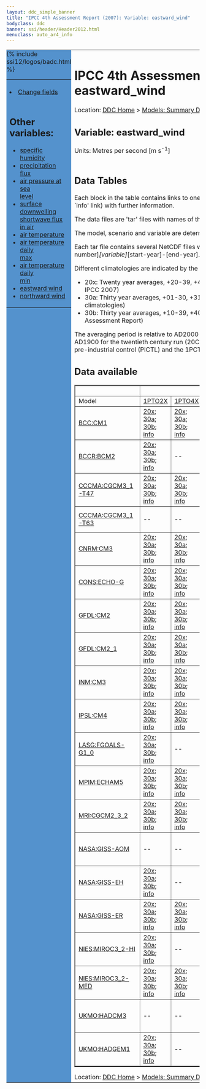 ```yaml
---
layout: ddc_simple_banner
title: "IPCC 4th Assessment Report (2007): Variable: eastward_wind"
bodyclass: ddc
banner: ssi/header/Header2012.html
menuclass: auto_ar4_info
---
```



<table width="100%" border="0" cellspacing="0" cellpadding="0" style="border-collapse: collapse;">
<tr style="margin:0;padding:0;border:0;">
<td style="margin:0;padding:0;border:0;height:1pt;width:150pt;background:#5492CD;" valign="top" >

<div id="lh-col2" class="auto_ar4_info">
<table class="menumain" bgcolor="#5492CD" cellspacing="0" width="100%" border="0">
<tr><td>

<br/>
<li><a href="var-eastward_wind-change.html">Change fields</a></li><br/>

<h2> Other variables:</h2>
<ul>
<li><a href="var-specific_humidity.html">specific humidity</a></li>
<li><a href="var-precipitation_flux.html">precipitation flux</a></li>
<li><a href="var-air_pressure_at_sea_level.html">air pressure at sea<br/> level</a></li>
<li><a href="var-surface_downwelling_shortwave_flux_in_air.html">surface downwelling<br/> shortwave flux in air</a></li>
<li><a href="var-air_temperature.html">air temperature</a></li>
<li><a href="var-air_temperature_daily_max.html">air temperature daily<br/> max</a></li>
<li><a href="var-air_temperature_daily_min.html">air temperature daily<br/> min</a></li>
<li><a href="var-eastward_wind.html">eastward wind</a></li>
<li><a href="var-northward_wind.html">northward wind</a></li>
</ul>

</td></tr> 
{% include ssi12/logos/badc.html %}
</table>
</div>
</td>
<td><h1>IPCC 4th Assessment Report (2007): Variable: eastward_wind</h1>

<!-- Breadcrumb1 -->
<div id="breadcrumb1" align="left">
Location: <a href="/index.html">DDC Home</a> > <a href="/sim/gcm_clim/">Models: Summary Data</a>
> <a href="/sim/gcm_clim/SRES_AR4/index.html">AR4 (2007): SRES scenarios</a>
</div>
<!-- End of Breadcrumb1 --><h2>Variable: eastward_wind</h2>
Units: Metres per second [m s<sup>-1</sup>]<br/>

<br/>
<h2> Data Tables</h2>

Each block in the table contains links to one or more data files and
to one information page (the `info' link) with further information.
<p/>

The data files are 'tar' files with names of the form
[model]_[scenario]_[variable]_[climatology].tar.
<p/>

The model, scenario and variable are determined by the position in
the table.
<p/>

Each tar file contains several NetCDF files with names of the form:
[model]_[scenario]_[ensemble number]_[variable]_[start-year]-[end-year].nc.
<p/>

Different climatologies are indicated by the links within each table entry.
<ul>
<li>20x: Twenty year averages, +20-39, +46-65, +80-99, +180-199 (as used in Chapt. 10 of IPCC 2007)</li>
<li>30a: Thirty year averages, +01-30, +31-60, +61-90 (as used in the observational climatologies)</li>
<li>30b: Thirty year averages, +10-39, +40-69, +70-99 (for compatibility with the 3rd Assessment Report)</li>
</ul>
The averaging period is relative to AD2000 for SRES scenarios A1B, A2 and B1,
relative to AD1900 for the twentieth century run (20C3M) and relative to the
start of the experiment for the pre-industrial control (PICTL) and the
1PCTO2X and 1PCTO4X runs.
<p/>

<h2>Data available</h2>

<table class="data-table"  border="2">
<tr><td></td>
<td colspan="8" align="center">Scenario</td>
</tr>
<tr><td>Model</td>
      <td><a href="scenario-1PTO2X.html">1PTO2X</a></td>
      <td><a href="scenario-1PTO4X.html">1PTO4X</a></td>
      <td><a href="scenario-SRB1.html">SRB1</a></td>
      <td><a href="scenario-20C3M.html">20C3M</a></td>
      <td><a href="scenario-COMMIT.html">COMMIT</a></td>
      <td><a href="scenario-PICTL.html">PICTL</a></td>
      <td><a href="scenario-SRA1B.html">SRA1B</a></td>
      <td><a href="scenario-SRA2.html">SRA2</a></td>
</tr>
<tr><td class="data-table-col1"><a href="model-BCC-CM1.html">BCC:CM1</a></td>
      <td class="data-table-item">
      <a href="/cgi-bin/downl/ar4_nc/uas/BCCM1_1PTO2X_uas_oc20x.tar">20x</a>;
      <a href="/cgi-bin/downl/ar4_nc/uas/BCCM1_1PTO2X_uas_oc30a.tar">30a</a>;
      <a href="/cgi-bin/downl/ar4_nc/uas/BCCM1_1PTO2X_uas_oc30b.tar">30b</a>;
      <a href="/ar4/info/BCC-CM1_1PTO2X_uas.html">info</a></td>
      <td class="data-table-item">
      <a href="/cgi-bin/downl/ar4_nc/uas/BCCM1_1PTO4X_uas_oc20x.tar">20x</a>;
      <a href="/cgi-bin/downl/ar4_nc/uas/BCCM1_1PTO4X_uas_oc30a.tar">30a</a>;
      <a href="/cgi-bin/downl/ar4_nc/uas/BCCM1_1PTO4X_uas_oc30b.tar">30b</a>;
      <a href="/ar4/info/BCC-CM1_1PTO4X_uas.html">info</a></td>
      <td class="data-table-item">
      <a href="/cgi-bin/downl/ar4_nc/uas/BCCM1_SRB1_uas_c20x.tar">20x</a>;
      <a href="/cgi-bin/downl/ar4_nc/uas/BCCM1_SRB1_uas_c30b.tar">30b</a>;
      <a href="/ar4/info/BCC-CM1_SRB1_uas.html">info</a></td>
      <td class="data-table-empty">--</td>
      <td class="data-table-empty">--</td>
      <td class="data-table-empty">--</td>
      <td class="data-table-empty">--</td>
      <td class="data-table-empty">--</td>
</tr>
<tr><td class="data-table-col1"><a href="model-BCCR-BCM2.html">BCCR:BCM2</a></td>
      <td class="data-table-item">
      <a href="/cgi-bin/downl/ar4_nc/uas/BCM2_1PTO2X_uas_oc20x.tar">20x</a>;
      <a href="/cgi-bin/downl/ar4_nc/uas/BCM2_1PTO2X_uas_oc30a.tar">30a</a>;
      <a href="/cgi-bin/downl/ar4_nc/uas/BCM2_1PTO2X_uas_oc30b.tar">30b</a>;
      <a href="/ar4/info/BCCR-BCM2_1PTO2X_uas.html">info</a></td>
      <td class="data-table-empty">--</td>
      <td class="data-table-item">
      <a href="/cgi-bin/downl/ar4_nc/uas/BCM2_SRB1_uas_c20x.tar">20x</a>;
      <a href="/cgi-bin/downl/ar4_nc/uas/BCM2_SRB1_uas_c30b.tar">30b</a>;
      <a href="/ar4/info/BCCR-BCM2_SRB1_uas.html">info</a></td>
      <td class="data-table-item">
      <a href="/cgi-bin/downl/ar4_nc/uas/BCM2_20C3M_uas_c30a.tar">30a</a>;
      <a href="/ar4/info/BCCR-BCM2_20C3M_uas.html">info</a></td>
      <td class="data-table-item">
      <a href="/cgi-bin/downl/ar4_nc/uas/BCM2_COMMIT_uas_c20x.tar">20x</a>;
      <a href="/cgi-bin/downl/ar4_nc/uas/BCM2_COMMIT_uas_c30b.tar">30b</a>;
      <a href="/ar4/info/BCCR-BCM2_COMMIT_uas.html">info</a></td>
      <td class="data-table-item">
      <a href="/cgi-bin/downl/ar4_nc/uas/BCM2_PICTL_uas_oc20x.tar">20x</a>;
      <a href="/cgi-bin/downl/ar4_nc/uas/BCM2_PICTL_uas_oc30a.tar">30a</a>;
      <a href="/cgi-bin/downl/ar4_nc/uas/BCM2_PICTL_uas_oc30b.tar">30b</a>;
      <a href="/ar4/info/BCCR-BCM2_PICTL_uas.html">info</a></td>
      <td class="data-table-item">
      <a href="/cgi-bin/downl/ar4_nc/uas/BCM2_SRA1B_uas_c20x.tar">20x</a>;
      <a href="/cgi-bin/downl/ar4_nc/uas/BCM2_SRA1B_uas_c30b.tar">30b</a>;
      <a href="/ar4/info/BCCR-BCM2_SRA1B_uas.html">info</a></td>
      <td class="data-table-item">
      <a href="/cgi-bin/downl/ar4_nc/uas/BCM2_SRA2_uas_c20x.tar">20x</a>;
      <a href="/cgi-bin/downl/ar4_nc/uas/BCM2_SRA2_uas_c30b.tar">30b</a>;
      <a href="/ar4/info/BCCR-BCM2_SRA2_uas.html">info</a></td>
</tr>
<tr><td class="data-table-col1"><a href="model-CCCMA-CGCM3_1-T47.html">CCCMA:CGCM3_1-T47</a></td>
      <td class="data-table-item">
      <a href="/cgi-bin/downl/ar4_nc/uas/CGMR_1PTO2X_uas_oc20x.tar">20x</a>;
      <a href="/cgi-bin/downl/ar4_nc/uas/CGMR_1PTO2X_uas_oc30a.tar">30a</a>;
      <a href="/cgi-bin/downl/ar4_nc/uas/CGMR_1PTO2X_uas_oc30b.tar">30b</a>;
      <a href="/ar4/info/CCCMA-CGCM3_1-T47_1PTO2X_uas.html">info</a></td>
      <td class="data-table-item">
      <a href="/cgi-bin/downl/ar4_nc/uas/CGMR_1PTO4X_uas_oc20x.tar">20x</a>;
      <a href="/cgi-bin/downl/ar4_nc/uas/CGMR_1PTO4X_uas_oc30a.tar">30a</a>;
      <a href="/cgi-bin/downl/ar4_nc/uas/CGMR_1PTO4X_uas_oc30b.tar">30b</a>;
      <a href="/ar4/info/CCCMA-CGCM3_1-T47_1PTO4X_uas.html">info</a></td>
      <td class="data-table-empty">--</td>
      <td class="data-table-item">
      <a href="/cgi-bin/downl/ar4_nc/uas/CGMR_20C3M_uas_c30a.tar">30a</a>;
      <a href="/ar4/info/CCCMA-CGCM3_1-T47_20C3M_uas.html">info</a></td>
      <td class="data-table-empty">--</td>
      <td class="data-table-item">
      <a href="/cgi-bin/downl/ar4_nc/uas/CGMR_PICTL_uas_oc20x.tar">20x</a>;
      <a href="/cgi-bin/downl/ar4_nc/uas/CGMR_PICTL_uas_oc30a.tar">30a</a>;
      <a href="/cgi-bin/downl/ar4_nc/uas/CGMR_PICTL_uas_oc30b.tar">30b</a>;
      <a href="/ar4/info/CCCMA-CGCM3_1-T47_PICTL_uas.html">info</a></td>
      <td class="data-table-item">
      <a href="/cgi-bin/downl/ar4_nc/uas/CGMR_SRA1B_uas_c20x.tar">20x</a>;
      <a href="/cgi-bin/downl/ar4_nc/uas/CGMR_SRA1B_uas_c30b.tar">30b</a>;
      <a href="/ar4/info/CCCMA-CGCM3_1-T47_SRA1B_uas.html">info</a></td>
      <td class="data-table-empty">--</td>
</tr>
<tr><td class="data-table-col1"><a href="model-CCCMA-CGCM3_1-T63.html">CCCMA:CGCM3_1-T63</a></td>
      <td class="data-table-empty">--</td>
      <td class="data-table-empty">--</td>
      <td class="data-table-item">
      <a href="/cgi-bin/downl/ar4_nc/uas/CGHR_SRB1_uas_c20x.tar">20x</a>;
      <a href="/cgi-bin/downl/ar4_nc/uas/CGHR_SRB1_uas_c30b.tar">30b</a>;
      <a href="/ar4/info/CCCMA-CGCM3_1-T63_SRB1_uas.html">info</a></td>
      <td class="data-table-item">
      <a href="/cgi-bin/downl/ar4_nc/uas/CGHR_20C3M_uas_c30a.tar">30a</a>;
      <a href="/ar4/info/CCCMA-CGCM3_1-T63_20C3M_uas.html">info</a></td>
      <td class="data-table-empty">--</td>
      <td class="data-table-empty">--</td>
      <td class="data-table-item">
      <a href="/cgi-bin/downl/ar4_nc/uas/CGHR_SRA1B_uas_c20x.tar">20x</a>;
      <a href="/cgi-bin/downl/ar4_nc/uas/CGHR_SRA1B_uas_c30b.tar">30b</a>;
      <a href="/ar4/info/CCCMA-CGCM3_1-T63_SRA1B_uas.html">info</a></td>
      <td class="data-table-empty">--</td>
</tr>
<tr><td class="data-table-col1"><a href="model-CNRM-CM3.html">CNRM:CM3</a></td>
      <td class="data-table-item">
      <a href="/cgi-bin/downl/ar4_nc/uas/CNCM3_1PTO2X_uas_oc20x.tar">20x</a>;
      <a href="/cgi-bin/downl/ar4_nc/uas/CNCM3_1PTO2X_uas_oc30a.tar">30a</a>;
      <a href="/cgi-bin/downl/ar4_nc/uas/CNCM3_1PTO2X_uas_oc30b.tar">30b</a>;
      <a href="/ar4/info/CNRM-CM3_1PTO2X_uas.html">info</a></td>
      <td class="data-table-item">
      <a href="/cgi-bin/downl/ar4_nc/uas/CNCM3_1PTO4X_uas_oc20x.tar">20x</a>;
      <a href="/cgi-bin/downl/ar4_nc/uas/CNCM3_1PTO4X_uas_oc30a.tar">30a</a>;
      <a href="/cgi-bin/downl/ar4_nc/uas/CNCM3_1PTO4X_uas_oc30b.tar">30b</a>;
      <a href="/ar4/info/CNRM-CM3_1PTO4X_uas.html">info</a></td>
      <td class="data-table-item">
      <a href="/cgi-bin/downl/ar4_nc/uas/CNCM3_SRB1_uas_c20x.tar">20x</a>;
      <a href="/cgi-bin/downl/ar4_nc/uas/CNCM3_SRB1_uas_c30b.tar">30b</a>;
      <a href="/ar4/info/CNRM-CM3_SRB1_uas.html">info</a></td>
      <td class="data-table-item">
      <a href="/cgi-bin/downl/ar4_nc/uas/CNCM3_20C3M_uas_c30a.tar">30a</a>;
      <a href="/ar4/info/CNRM-CM3_20C3M_uas.html">info</a></td>
      <td class="data-table-item">
      <a href="/cgi-bin/downl/ar4_nc/uas/CNCM3_COMMIT_uas_c20x.tar">20x</a>;
      <a href="/cgi-bin/downl/ar4_nc/uas/CNCM3_COMMIT_uas_c30b.tar">30b</a>;
      <a href="/ar4/info/CNRM-CM3_COMMIT_uas.html">info</a></td>
      <td class="data-table-item">
      <a href="/cgi-bin/downl/ar4_nc/uas/CNCM3_PICTL_uas_oc20x.tar">20x</a>;
      <a href="/cgi-bin/downl/ar4_nc/uas/CNCM3_PICTL_uas_oc30a.tar">30a</a>;
      <a href="/cgi-bin/downl/ar4_nc/uas/CNCM3_PICTL_uas_oc30b.tar">30b</a>;
      <a href="/ar4/info/CNRM-CM3_PICTL_uas.html">info</a></td>
      <td class="data-table-item">
      <a href="/cgi-bin/downl/ar4_nc/uas/CNCM3_SRA1B_uas_c20x.tar">20x</a>;
      <a href="/cgi-bin/downl/ar4_nc/uas/CNCM3_SRA1B_uas_c30b.tar">30b</a>;
      <a href="/ar4/info/CNRM-CM3_SRA1B_uas.html">info</a></td>
      <td class="data-table-item">
      <a href="/cgi-bin/downl/ar4_nc/uas/CNCM3_SRA2_uas_c20x.tar">20x</a>;
      <a href="/cgi-bin/downl/ar4_nc/uas/CNCM3_SRA2_uas_c30b.tar">30b</a>;
      <a href="/ar4/info/CNRM-CM3_SRA2_uas.html">info</a></td>
</tr>
<tr><td class="data-table-col1"><a href="model-CONS-ECHO-G.html">CONS:ECHO-G</a></td>
      <td class="data-table-item">
      <a href="/cgi-bin/downl/ar4_nc/uas/ECHOG_1PTO2X_uas_oc20x.tar">20x</a>;
      <a href="/cgi-bin/downl/ar4_nc/uas/ECHOG_1PTO2X_uas_oc30a.tar">30a</a>;
      <a href="/cgi-bin/downl/ar4_nc/uas/ECHOG_1PTO2X_uas_oc30b.tar">30b</a>;
      <a href="/ar4/info/CONS-ECHO-G_1PTO2X_uas.html">info</a></td>
      <td class="data-table-item">
      <a href="/cgi-bin/downl/ar4_nc/uas/ECHOG_1PTO4X_uas_oc20x.tar">20x</a>;
      <a href="/cgi-bin/downl/ar4_nc/uas/ECHOG_1PTO4X_uas_oc30a.tar">30a</a>;
      <a href="/cgi-bin/downl/ar4_nc/uas/ECHOG_1PTO4X_uas_oc30b.tar">30b</a>;
      <a href="/ar4/info/CONS-ECHO-G_1PTO4X_uas.html">info</a></td>
      <td class="data-table-empty">--</td>
      <td class="data-table-item">
      <a href="/cgi-bin/downl/ar4_nc/uas/ECHOG_20C3M_uas_c30a.tar">30a</a>;
      <a href="/ar4/info/CONS-ECHO-G_20C3M_uas.html">info</a></td>
      <td class="data-table-item">
      <a href="/cgi-bin/downl/ar4_nc/uas/ECHOG_COMMIT_uas_c20x.tar">20x</a>;
      <a href="/cgi-bin/downl/ar4_nc/uas/ECHOG_COMMIT_uas_c30b.tar">30b</a>;
      <a href="/ar4/info/CONS-ECHO-G_COMMIT_uas.html">info</a></td>
      <td class="data-table-item">
      <a href="/cgi-bin/downl/ar4_nc/uas/ECHOG_PICTL_uas_oc20x.tar">20x</a>;
      <a href="/cgi-bin/downl/ar4_nc/uas/ECHOG_PICTL_uas_oc30a.tar">30a</a>;
      <a href="/cgi-bin/downl/ar4_nc/uas/ECHOG_PICTL_uas_oc30b.tar">30b</a>;
      <a href="/ar4/info/CONS-ECHO-G_PICTL_uas.html">info</a></td>
      <td class="data-table-item">
      <a href="/cgi-bin/downl/ar4_nc/uas/ECHOG_SRA1B_uas_c20x.tar">20x</a>;
      <a href="/cgi-bin/downl/ar4_nc/uas/ECHOG_SRA1B_uas_c30b.tar">30b</a>;
      <a href="/ar4/info/CONS-ECHO-G_SRA1B_uas.html">info</a></td>
      <td class="data-table-item">
      <a href="/cgi-bin/downl/ar4_nc/uas/ECHOG_SRA2_uas_c20x.tar">20x</a>;
      <a href="/cgi-bin/downl/ar4_nc/uas/ECHOG_SRA2_uas_c30b.tar">30b</a>;
      <a href="/ar4/info/CONS-ECHO-G_SRA2_uas.html">info</a></td>
</tr>
<tr><td class="data-table-col1"><a href="model-GFDL-CM2.html">GFDL:CM2</a></td>
      <td class="data-table-item">
      <a href="/cgi-bin/downl/ar4_nc/uas/GFCM20_1PTO2X_uas_oc20x.tar">20x</a>;
      <a href="/cgi-bin/downl/ar4_nc/uas/GFCM20_1PTO2X_uas_oc30a.tar">30a</a>;
      <a href="/cgi-bin/downl/ar4_nc/uas/GFCM20_1PTO2X_uas_oc30b.tar">30b</a>;
      <a href="/ar4/info/GFDL-CM2_1PTO2X_uas.html">info</a></td>
      <td class="data-table-item">
      <a href="/cgi-bin/downl/ar4_nc/uas/GFCM20_1PTO4X_uas_oc20x.tar">20x</a>;
      <a href="/cgi-bin/downl/ar4_nc/uas/GFCM20_1PTO4X_uas_oc30a.tar">30a</a>;
      <a href="/cgi-bin/downl/ar4_nc/uas/GFCM20_1PTO4X_uas_oc30b.tar">30b</a>;
      <a href="/ar4/info/GFDL-CM2_1PTO4X_uas.html">info</a></td>
      <td class="data-table-item">
      <a href="/cgi-bin/downl/ar4_nc/uas/GFCM20_SRB1_uas_c20x.tar">20x</a>;
      <a href="/cgi-bin/downl/ar4_nc/uas/GFCM20_SRB1_uas_c30b.tar">30b</a>;
      <a href="/ar4/info/GFDL-CM2_SRB1_uas.html">info</a></td>
      <td class="data-table-item">
      <a href="/cgi-bin/downl/ar4_nc/uas/GFCM20_20C3M_uas_c30a.tar">30a</a>;
      <a href="/ar4/info/GFDL-CM2_20C3M_uas.html">info</a></td>
      <td class="data-table-item">
      <a href="/cgi-bin/downl/ar4_nc/uas/GFCM20_COMMIT_uas_c20x.tar">20x</a>;
      <a href="/cgi-bin/downl/ar4_nc/uas/GFCM20_COMMIT_uas_c30b.tar">30b</a>;
      <a href="/ar4/info/GFDL-CM2_COMMIT_uas.html">info</a></td>
      <td class="data-table-item">
      <a href="/cgi-bin/downl/ar4_nc/uas/GFCM20_PICTL_uas_oc20x.tar">20x</a>;
      <a href="/cgi-bin/downl/ar4_nc/uas/GFCM20_PICTL_uas_oc30a.tar">30a</a>;
      <a href="/cgi-bin/downl/ar4_nc/uas/GFCM20_PICTL_uas_oc30b.tar">30b</a>;
      <a href="/ar4/info/GFDL-CM2_PICTL_uas.html">info</a></td>
      <td class="data-table-item">
      <a href="/cgi-bin/downl/ar4_nc/uas/GFCM20_SRA1B_uas_c20x.tar">20x</a>;
      <a href="/cgi-bin/downl/ar4_nc/uas/GFCM20_SRA1B_uas_c30b.tar">30b</a>;
      <a href="/ar4/info/GFDL-CM2_SRA1B_uas.html">info</a></td>
      <td class="data-table-item">
      <a href="/cgi-bin/downl/ar4_nc/uas/GFCM20_SRA2_uas_c20x.tar">20x</a>;
      <a href="/cgi-bin/downl/ar4_nc/uas/GFCM20_SRA2_uas_c30b.tar">30b</a>;
      <a href="/ar4/info/GFDL-CM2_SRA2_uas.html">info</a></td>
</tr>
<tr><td class="data-table-col1"><a href="model-GFDL-CM2_1.html">GFDL:CM2_1</a></td>
      <td class="data-table-item">
      <a href="/cgi-bin/downl/ar4_nc/uas/GFCM21_1PTO2X_uas_oc20x.tar">20x</a>;
      <a href="/cgi-bin/downl/ar4_nc/uas/GFCM21_1PTO2X_uas_oc30a.tar">30a</a>;
      <a href="/cgi-bin/downl/ar4_nc/uas/GFCM21_1PTO2X_uas_oc30b.tar">30b</a>;
      <a href="/ar4/info/GFDL-CM2_1_1PTO2X_uas.html">info</a></td>
      <td class="data-table-item">
      <a href="/cgi-bin/downl/ar4_nc/uas/GFCM21_1PTO4X_uas_oc20x.tar">20x</a>;
      <a href="/cgi-bin/downl/ar4_nc/uas/GFCM21_1PTO4X_uas_oc30a.tar">30a</a>;
      <a href="/cgi-bin/downl/ar4_nc/uas/GFCM21_1PTO4X_uas_oc30b.tar">30b</a>;
      <a href="/ar4/info/GFDL-CM2_1_1PTO4X_uas.html">info</a></td>
      <td class="data-table-item">
      <a href="/cgi-bin/downl/ar4_nc/uas/GFCM21_SRB1_uas_c20x.tar">20x</a>;
      <a href="/cgi-bin/downl/ar4_nc/uas/GFCM21_SRB1_uas_c30b.tar">30b</a>;
      <a href="/ar4/info/GFDL-CM2_1_SRB1_uas.html">info</a></td>
      <td class="data-table-item">
      <a href="/cgi-bin/downl/ar4_nc/uas/GFCM21_20C3M_uas_c30a.tar">30a</a>;
      <a href="/ar4/info/GFDL-CM2_1_20C3M_uas.html">info</a></td>
      <td class="data-table-item">
      <a href="/cgi-bin/downl/ar4_nc/uas/GFCM21_COMMIT_uas_c20x.tar">20x</a>;
      <a href="/cgi-bin/downl/ar4_nc/uas/GFCM21_COMMIT_uas_c30b.tar">30b</a>;
      <a href="/ar4/info/GFDL-CM2_1_COMMIT_uas.html">info</a></td>
      <td class="data-table-item">
      <a href="/cgi-bin/downl/ar4_nc/uas/GFCM21_PICTL_uas_oc20x.tar">20x</a>;
      <a href="/cgi-bin/downl/ar4_nc/uas/GFCM21_PICTL_uas_oc30a.tar">30a</a>;
      <a href="/cgi-bin/downl/ar4_nc/uas/GFCM21_PICTL_uas_oc30b.tar">30b</a>;
      <a href="/ar4/info/GFDL-CM2_1_PICTL_uas.html">info</a></td>
      <td class="data-table-item">
      <a href="/cgi-bin/downl/ar4_nc/uas/GFCM21_SRA1B_uas_c20x.tar">20x</a>;
      <a href="/cgi-bin/downl/ar4_nc/uas/GFCM21_SRA1B_uas_c30b.tar">30b</a>;
      <a href="/ar4/info/GFDL-CM2_1_SRA1B_uas.html">info</a></td>
      <td class="data-table-item">
      <a href="/cgi-bin/downl/ar4_nc/uas/GFCM21_SRA2_uas_c20x.tar">20x</a>;
      <a href="/cgi-bin/downl/ar4_nc/uas/GFCM21_SRA2_uas_c30b.tar">30b</a>;
      <a href="/ar4/info/GFDL-CM2_1_SRA2_uas.html">info</a></td>
</tr>
<tr><td class="data-table-col1"><a href="model-INM-CM3.html">INM:CM3</a></td>
      <td class="data-table-item">
      <a href="/cgi-bin/downl/ar4_nc/uas/INCM3_1PTO2X_uas_oc20x.tar">20x</a>;
      <a href="/cgi-bin/downl/ar4_nc/uas/INCM3_1PTO2X_uas_oc30a.tar">30a</a>;
      <a href="/cgi-bin/downl/ar4_nc/uas/INCM3_1PTO2X_uas_oc30b.tar">30b</a>;
      <a href="/ar4/info/INM-CM3_1PTO2X_uas.html">info</a></td>
      <td class="data-table-item">
      <a href="/cgi-bin/downl/ar4_nc/uas/INCM3_1PTO4X_uas_oc20x.tar">20x</a>;
      <a href="/cgi-bin/downl/ar4_nc/uas/INCM3_1PTO4X_uas_oc30a.tar">30a</a>;
      <a href="/cgi-bin/downl/ar4_nc/uas/INCM3_1PTO4X_uas_oc30b.tar">30b</a>;
      <a href="/ar4/info/INM-CM3_1PTO4X_uas.html">info</a></td>
      <td class="data-table-item">
      <a href="/cgi-bin/downl/ar4_nc/uas/INCM3_SRB1_uas_c20x.tar">20x</a>;
      <a href="/cgi-bin/downl/ar4_nc/uas/INCM3_SRB1_uas_c30b.tar">30b</a>;
      <a href="/ar4/info/INM-CM3_SRB1_uas.html">info</a></td>
      <td class="data-table-item">
      <a href="/cgi-bin/downl/ar4_nc/uas/INCM3_20C3M_uas_c30a.tar">30a</a>;
      <a href="/ar4/info/INM-CM3_20C3M_uas.html">info</a></td>
      <td class="data-table-item">
      <a href="/cgi-bin/downl/ar4_nc/uas/INCM3_COMMIT_uas_c20x.tar">20x</a>;
      <a href="/cgi-bin/downl/ar4_nc/uas/INCM3_COMMIT_uas_c30b.tar">30b</a>;
      <a href="/ar4/info/INM-CM3_COMMIT_uas.html">info</a></td>
      <td class="data-table-item">
      <a href="/cgi-bin/downl/ar4_nc/uas/INCM3_PICTL_uas_oc20x.tar">20x</a>;
      <a href="/cgi-bin/downl/ar4_nc/uas/INCM3_PICTL_uas_oc30a.tar">30a</a>;
      <a href="/cgi-bin/downl/ar4_nc/uas/INCM3_PICTL_uas_oc30b.tar">30b</a>;
      <a href="/ar4/info/INM-CM3_PICTL_uas.html">info</a></td>
      <td class="data-table-item">
      <a href="/cgi-bin/downl/ar4_nc/uas/INCM3_SRA1B_uas_c20x.tar">20x</a>;
      <a href="/cgi-bin/downl/ar4_nc/uas/INCM3_SRA1B_uas_c30b.tar">30b</a>;
      <a href="/ar4/info/INM-CM3_SRA1B_uas.html">info</a></td>
      <td class="data-table-item">
      <a href="/cgi-bin/downl/ar4_nc/uas/INCM3_SRA2_uas_c20x.tar">20x</a>;
      <a href="/cgi-bin/downl/ar4_nc/uas/INCM3_SRA2_uas_c30b.tar">30b</a>;
      <a href="/ar4/info/INM-CM3_SRA2_uas.html">info</a></td>
</tr>
<tr><td class="data-table-col1"><a href="model-IPSL-CM4.html">IPSL:CM4</a></td>
      <td class="data-table-item">
      <a href="/cgi-bin/downl/ar4_nc/uas/IPCM4_1PTO2X_uas_oc20x.tar">20x</a>;
      <a href="/cgi-bin/downl/ar4_nc/uas/IPCM4_1PTO2X_uas_oc30a.tar">30a</a>;
      <a href="/cgi-bin/downl/ar4_nc/uas/IPCM4_1PTO2X_uas_oc30b.tar">30b</a>;
      <a href="/ar4/info/IPSL-CM4_1PTO2X_uas.html">info</a></td>
      <td class="data-table-item">
      <a href="/cgi-bin/downl/ar4_nc/uas/IPCM4_1PTO4X_uas_oc20x.tar">20x</a>;
      <a href="/cgi-bin/downl/ar4_nc/uas/IPCM4_1PTO4X_uas_oc30a.tar">30a</a>;
      <a href="/cgi-bin/downl/ar4_nc/uas/IPCM4_1PTO4X_uas_oc30b.tar">30b</a>;
      <a href="/ar4/info/IPSL-CM4_1PTO4X_uas.html">info</a></td>
      <td class="data-table-item">
      <a href="/cgi-bin/downl/ar4_nc/uas/IPCM4_SRB1_uas_c20x.tar">20x</a>;
      <a href="/cgi-bin/downl/ar4_nc/uas/IPCM4_SRB1_uas_c30b.tar">30b</a>;
      <a href="/ar4/info/IPSL-CM4_SRB1_uas.html">info</a></td>
      <td class="data-table-item">
      <a href="/cgi-bin/downl/ar4_nc/uas/IPCM4_20C3M_uas_c30a.tar">30a</a>;
      <a href="/ar4/info/IPSL-CM4_20C3M_uas.html">info</a></td>
      <td class="data-table-item">
      <a href="/cgi-bin/downl/ar4_nc/uas/IPCM4_COMMIT_uas_c20x.tar">20x</a>;
      <a href="/cgi-bin/downl/ar4_nc/uas/IPCM4_COMMIT_uas_c30b.tar">30b</a>;
      <a href="/ar4/info/IPSL-CM4_COMMIT_uas.html">info</a></td>
      <td class="data-table-item">
      <a href="/cgi-bin/downl/ar4_nc/uas/IPCM4_PICTL_uas_oc20x.tar">20x</a>;
      <a href="/cgi-bin/downl/ar4_nc/uas/IPCM4_PICTL_uas_oc30a.tar">30a</a>;
      <a href="/cgi-bin/downl/ar4_nc/uas/IPCM4_PICTL_uas_oc30b.tar">30b</a>;
      <a href="/ar4/info/IPSL-CM4_PICTL_uas.html">info</a></td>
      <td class="data-table-item">
      <a href="/cgi-bin/downl/ar4_nc/uas/IPCM4_SRA1B_uas_c20x.tar">20x</a>;
      <a href="/cgi-bin/downl/ar4_nc/uas/IPCM4_SRA1B_uas_c30b.tar">30b</a>;
      <a href="/ar4/info/IPSL-CM4_SRA1B_uas.html">info</a></td>
      <td class="data-table-item">
      <a href="/cgi-bin/downl/ar4_nc/uas/IPCM4_SRA2_uas_c20x.tar">20x</a>;
      <a href="/cgi-bin/downl/ar4_nc/uas/IPCM4_SRA2_uas_c30b.tar">30b</a>;
      <a href="/ar4/info/IPSL-CM4_SRA2_uas.html">info</a></td>
</tr>
<tr><td class="data-table-col1"><a href="model-LASG-FGOALS-G1_0.html">LASG:FGOALS-G1_0</a></td>
      <td class="data-table-item">
      <a href="/cgi-bin/downl/ar4_nc/uas/FGOALS_1PTO2X_uas_oc20x.tar">20x</a>;
      <a href="/cgi-bin/downl/ar4_nc/uas/FGOALS_1PTO2X_uas_oc30a.tar">30a</a>;
      <a href="/cgi-bin/downl/ar4_nc/uas/FGOALS_1PTO2X_uas_oc30b.tar">30b</a>;
      <a href="/ar4/info/LASG-FGOALS-G1_0_1PTO2X_uas.html">info</a></td>
      <td class="data-table-empty">--</td>
      <td class="data-table-item">
      <a href="/cgi-bin/downl/ar4_nc/uas/FGOALS_SRB1_uas_c20x.tar">20x</a>;
      <a href="/cgi-bin/downl/ar4_nc/uas/FGOALS_SRB1_uas_c30b.tar">30b</a>;
      <a href="/ar4/info/LASG-FGOALS-G1_0_SRB1_uas.html">info</a></td>
      <td class="data-table-item">
      <a href="/cgi-bin/downl/ar4_nc/uas/FGOALS_20C3M_uas_c30a.tar">30a</a>;
      <a href="/ar4/info/LASG-FGOALS-G1_0_20C3M_uas.html">info</a></td>
      <td class="data-table-item">
      <a href="/cgi-bin/downl/ar4_nc/uas/FGOALS_COMMIT_uas_c20x.tar">20x</a>;
      <a href="/cgi-bin/downl/ar4_nc/uas/FGOALS_COMMIT_uas_c30b.tar">30b</a>;
      <a href="/ar4/info/LASG-FGOALS-G1_0_COMMIT_uas.html">info</a></td>
      <td class="data-table-item">
      <a href="/cgi-bin/downl/ar4_nc/uas/FGOALS_PICTL_uas_oc20x.tar">20x</a>;
      <a href="/cgi-bin/downl/ar4_nc/uas/FGOALS_PICTL_uas_oc30a.tar">30a</a>;
      <a href="/cgi-bin/downl/ar4_nc/uas/FGOALS_PICTL_uas_oc30b.tar">30b</a>;
      <a href="/ar4/info/LASG-FGOALS-G1_0_PICTL_uas.html">info</a></td>
      <td class="data-table-item">
      <a href="/cgi-bin/downl/ar4_nc/uas/FGOALS_SRA1B_uas_c20x.tar">20x</a>;
      <a href="/cgi-bin/downl/ar4_nc/uas/FGOALS_SRA1B_uas_c30b.tar">30b</a>;
      <a href="/ar4/info/LASG-FGOALS-G1_0_SRA1B_uas.html">info</a></td>
      <td class="data-table-empty">--</td>
</tr>
<tr><td class="data-table-col1"><a href="model-MPIM-ECHAM5.html">MPIM:ECHAM5</a></td>
      <td class="data-table-item">
      <a href="/cgi-bin/downl/ar4_nc/uas/MPEH5_1PTO2X_uas_oc20x.tar">20x</a>;
      <a href="/cgi-bin/downl/ar4_nc/uas/MPEH5_1PTO2X_uas_oc30a.tar">30a</a>;
      <a href="/cgi-bin/downl/ar4_nc/uas/MPEH5_1PTO2X_uas_oc30b.tar">30b</a>;
      <a href="/ar4/info/MPIM-ECHAM5_1PTO2X_uas.html">info</a></td>
      <td class="data-table-item">
      <a href="/cgi-bin/downl/ar4_nc/uas/MPEH5_1PTO4X_uas_oc20x.tar">20x</a>;
      <a href="/cgi-bin/downl/ar4_nc/uas/MPEH5_1PTO4X_uas_oc30a.tar">30a</a>;
      <a href="/cgi-bin/downl/ar4_nc/uas/MPEH5_1PTO4X_uas_oc30b.tar">30b</a>;
      <a href="/ar4/info/MPIM-ECHAM5_1PTO4X_uas.html">info</a></td>
      <td class="data-table-item">
      <a href="/cgi-bin/downl/ar4_nc/uas/MPEH5_SRB1_uas_c20x.tar">20x</a>;
      <a href="/cgi-bin/downl/ar4_nc/uas/MPEH5_SRB1_uas_c30b.tar">30b</a>;
      <a href="/ar4/info/MPIM-ECHAM5_SRB1_uas.html">info</a></td>
      <td class="data-table-item">
      <a href="/cgi-bin/downl/ar4_nc/uas/MPEH5_20C3M_uas_c30a.tar">30a</a>;
      <a href="/ar4/info/MPIM-ECHAM5_20C3M_uas.html">info</a></td>
      <td class="data-table-item">
      <a href="/cgi-bin/downl/ar4_nc/uas/MPEH5_COMMIT_uas_c20x.tar">20x</a>;
      <a href="/cgi-bin/downl/ar4_nc/uas/MPEH5_COMMIT_uas_c30b.tar">30b</a>;
      <a href="/ar4/info/MPIM-ECHAM5_COMMIT_uas.html">info</a></td>
      <td class="data-table-empty">--</td>
      <td class="data-table-item">
      <a href="/cgi-bin/downl/ar4_nc/uas/MPEH5_SRA1B_uas_c20x.tar">20x</a>;
      <a href="/cgi-bin/downl/ar4_nc/uas/MPEH5_SRA1B_uas_c30b.tar">30b</a>;
      <a href="/ar4/info/MPIM-ECHAM5_SRA1B_uas.html">info</a></td>
      <td class="data-table-item">
      <a href="/cgi-bin/downl/ar4_nc/uas/MPEH5_SRA2_uas_c20x.tar">20x</a>;
      <a href="/cgi-bin/downl/ar4_nc/uas/MPEH5_SRA2_uas_c30b.tar">30b</a>;
      <a href="/ar4/info/MPIM-ECHAM5_SRA2_uas.html">info</a></td>
</tr>
<tr><td class="data-table-col1"><a href="model-MRI-CGCM2_3_2.html">MRI:CGCM2_3_2</a></td>
      <td class="data-table-item">
      <a href="/cgi-bin/downl/ar4_nc/uas/MRCGCM_1PTO2X_uas_oc20x.tar">20x</a>;
      <a href="/cgi-bin/downl/ar4_nc/uas/MRCGCM_1PTO2X_uas_oc30a.tar">30a</a>;
      <a href="/cgi-bin/downl/ar4_nc/uas/MRCGCM_1PTO2X_uas_oc30b.tar">30b</a>;
      <a href="/ar4/info/MRI-CGCM2_3_2_1PTO2X_uas.html">info</a></td>
      <td class="data-table-item">
      <a href="/cgi-bin/downl/ar4_nc/uas/MRCGCM_1PTO4X_uas_oc20x.tar">20x</a>;
      <a href="/cgi-bin/downl/ar4_nc/uas/MRCGCM_1PTO4X_uas_oc30a.tar">30a</a>;
      <a href="/cgi-bin/downl/ar4_nc/uas/MRCGCM_1PTO4X_uas_oc30b.tar">30b</a>;
      <a href="/ar4/info/MRI-CGCM2_3_2_1PTO4X_uas.html">info</a></td>
      <td class="data-table-item">
      <a href="/cgi-bin/downl/ar4_nc/uas/MRCGCM_SRB1_uas_c20x.tar">20x</a>;
      <a href="/cgi-bin/downl/ar4_nc/uas/MRCGCM_SRB1_uas_c30b.tar">30b</a>;
      <a href="/ar4/info/MRI-CGCM2_3_2_SRB1_uas.html">info</a></td>
      <td class="data-table-item">
      <a href="/cgi-bin/downl/ar4_nc/uas/MRCGCM_20C3M_uas_c30a.tar">30a</a>;
      <a href="/ar4/info/MRI-CGCM2_3_2_20C3M_uas.html">info</a></td>
      <td class="data-table-item">
      <a href="/cgi-bin/downl/ar4_nc/uas/MRCGCM_COMMIT_uas_c20x.tar">20x</a>;
      <a href="/cgi-bin/downl/ar4_nc/uas/MRCGCM_COMMIT_uas_c30b.tar">30b</a>;
      <a href="/ar4/info/MRI-CGCM2_3_2_COMMIT_uas.html">info</a></td>
      <td class="data-table-item">
      <a href="/cgi-bin/downl/ar4_nc/uas/MRCGCM_PICTL_uas_oc20x.tar">20x</a>;
      <a href="/cgi-bin/downl/ar4_nc/uas/MRCGCM_PICTL_uas_oc30a.tar">30a</a>;
      <a href="/cgi-bin/downl/ar4_nc/uas/MRCGCM_PICTL_uas_oc30b.tar">30b</a>;
      <a href="/ar4/info/MRI-CGCM2_3_2_PICTL_uas.html">info</a></td>
      <td class="data-table-item">
      <a href="/cgi-bin/downl/ar4_nc/uas/MRCGCM_SRA1B_uas_c20x.tar">20x</a>;
      <a href="/cgi-bin/downl/ar4_nc/uas/MRCGCM_SRA1B_uas_c30b.tar">30b</a>;
      <a href="/ar4/info/MRI-CGCM2_3_2_SRA1B_uas.html">info</a></td>
      <td class="data-table-item">
      <a href="/cgi-bin/downl/ar4_nc/uas/MRCGCM_SRA2_uas_c20x.tar">20x</a>;
      <a href="/cgi-bin/downl/ar4_nc/uas/MRCGCM_SRA2_uas_c30b.tar">30b</a>;
      <a href="/ar4/info/MRI-CGCM2_3_2_SRA2_uas.html">info</a></td>
</tr>
<tr><td class="data-table-col1"><a href="model-NASA-GISS-AOM.html">NASA:GISS-AOM</a></td>
      <td class="data-table-empty">--</td>
      <td class="data-table-empty">--</td>
      <td class="data-table-item">
      <a href="/cgi-bin/downl/ar4_nc/uas/GIAOM_SRB1_uas_c20x.tar">20x</a>;
      <a href="/cgi-bin/downl/ar4_nc/uas/GIAOM_SRB1_uas_c30b.tar">30b</a>;
      <a href="/ar4/info/NASA-GISS-AOM_SRB1_uas.html">info</a></td>
      <td class="data-table-item">
      <a href="/cgi-bin/downl/ar4_nc/uas/GIAOM_20C3M_uas_c30a.tar">30a</a>;
      <a href="/ar4/info/NASA-GISS-AOM_20C3M_uas.html">info</a></td>
      <td class="data-table-empty">--</td>
      <td class="data-table-item">
      <a href="/cgi-bin/downl/ar4_nc/uas/GIAOM_PICTL_uas_oc20x.tar">20x</a>;
      <a href="/cgi-bin/downl/ar4_nc/uas/GIAOM_PICTL_uas_oc30a.tar">30a</a>;
      <a href="/cgi-bin/downl/ar4_nc/uas/GIAOM_PICTL_uas_oc30b.tar">30b</a>;
      <a href="/ar4/info/NASA-GISS-AOM_PICTL_uas.html">info</a></td>
      <td class="data-table-item">
      <a href="/cgi-bin/downl/ar4_nc/uas/GIAOM_SRA1B_uas_c20x.tar">20x</a>;
      <a href="/cgi-bin/downl/ar4_nc/uas/GIAOM_SRA1B_uas_c30b.tar">30b</a>;
      <a href="/ar4/info/NASA-GISS-AOM_SRA1B_uas.html">info</a></td>
      <td class="data-table-empty">--</td>
</tr>
<tr><td class="data-table-col1"><a href="model-NASA-GISS-EH.html">NASA:GISS-EH</a></td>
      <td class="data-table-item">
      <a href="/cgi-bin/downl/ar4_nc/uas/GIEH_1PTO2X_uas_oc20x.tar">20x</a>;
      <a href="/cgi-bin/downl/ar4_nc/uas/GIEH_1PTO2X_uas_oc30a.tar">30a</a>;
      <a href="/cgi-bin/downl/ar4_nc/uas/GIEH_1PTO2X_uas_oc30b.tar">30b</a>;
      <a href="/ar4/info/NASA-GISS-EH_1PTO2X_uas.html">info</a></td>
      <td class="data-table-empty">--</td>
      <td class="data-table-empty">--</td>
      <td class="data-table-item">
      <a href="/cgi-bin/downl/ar4_nc/uas/GIEH_20C3M_uas_c30a.tar">30a</a>;
      <a href="/ar4/info/NASA-GISS-EH_20C3M_uas.html">info</a></td>
      <td class="data-table-empty">--</td>
      <td class="data-table-item">
      <a href="/cgi-bin/downl/ar4_nc/uas/GIEH_PICTL_uas_oc20x.tar">20x</a>;
      <a href="/cgi-bin/downl/ar4_nc/uas/GIEH_PICTL_uas_oc30a.tar">30a</a>;
      <a href="/cgi-bin/downl/ar4_nc/uas/GIEH_PICTL_uas_oc30b.tar">30b</a>;
      <a href="/ar4/info/NASA-GISS-EH_PICTL_uas.html">info</a></td>
      <td class="data-table-item">
      <a href="/cgi-bin/downl/ar4_nc/uas/GIEH_SRA1B_uas_c20x.tar">20x</a>;
      <a href="/cgi-bin/downl/ar4_nc/uas/GIEH_SRA1B_uas_c30b.tar">30b</a>;
      <a href="/ar4/info/NASA-GISS-EH_SRA1B_uas.html">info</a></td>
      <td class="data-table-empty">--</td>
</tr>
<tr><td class="data-table-col1"><a href="model-NASA-GISS-ER.html">NASA:GISS-ER</a></td>
      <td class="data-table-item">
      <a href="/cgi-bin/downl/ar4_nc/uas/GIER_1PTO2X_uas_oc20x.tar">20x</a>;
      <a href="/cgi-bin/downl/ar4_nc/uas/GIER_1PTO2X_uas_oc30a.tar">30a</a>;
      <a href="/cgi-bin/downl/ar4_nc/uas/GIER_1PTO2X_uas_oc30b.tar">30b</a>;
      <a href="/ar4/info/NASA-GISS-ER_1PTO2X_uas.html">info</a></td>
      <td class="data-table-item">
      <a href="/cgi-bin/downl/ar4_nc/uas/GIER_1PTO4X_uas_oc20x.tar">20x</a>;
      <a href="/cgi-bin/downl/ar4_nc/uas/GIER_1PTO4X_uas_oc30a.tar">30a</a>;
      <a href="/cgi-bin/downl/ar4_nc/uas/GIER_1PTO4X_uas_oc30b.tar">30b</a>;
      <a href="/ar4/info/NASA-GISS-ER_1PTO4X_uas.html">info</a></td>
      <td class="data-table-item">
      <a href="/cgi-bin/downl/ar4_nc/uas/GIER_SRB1_uas_c20x.tar">20x</a>;
      <a href="/cgi-bin/downl/ar4_nc/uas/GIER_SRB1_uas_c30b.tar">30b</a>;
      <a href="/ar4/info/NASA-GISS-ER_SRB1_uas.html">info</a></td>
      <td class="data-table-item">
      <a href="/cgi-bin/downl/ar4_nc/uas/GIER_20C3M_uas_c30a.tar">30a</a>;
      <a href="/ar4/info/NASA-GISS-ER_20C3M_uas.html">info</a></td>
      <td class="data-table-item">
      <a href="/cgi-bin/downl/ar4_nc/uas/GIER_COMMIT_uas_c20x.tar">20x</a>;
      <a href="/cgi-bin/downl/ar4_nc/uas/GIER_COMMIT_uas_c30a.tar">30a</a>;
      <a href="/cgi-bin/downl/ar4_nc/uas/GIER_COMMIT_uas_c30b.tar">30b</a>;
      <a href="/ar4/info/NASA-GISS-ER_COMMIT_uas.html">info</a></td>
      <td class="data-table-item">
      <a href="/cgi-bin/downl/ar4_nc/uas/GIER_PICTL_uas_oc20x.tar">20x</a>;
      <a href="/cgi-bin/downl/ar4_nc/uas/GIER_PICTL_uas_oc30a.tar">30a</a>;
      <a href="/cgi-bin/downl/ar4_nc/uas/GIER_PICTL_uas_oc30b.tar">30b</a>;
      <a href="/ar4/info/NASA-GISS-ER_PICTL_uas.html">info</a></td>
      <td class="data-table-item">
      <a href="/cgi-bin/downl/ar4_nc/uas/GIER_SRA1B_uas_c20x.tar">20x</a>;
      <a href="/cgi-bin/downl/ar4_nc/uas/GIER_SRA1B_uas_c30b.tar">30b</a>;
      <a href="/ar4/info/NASA-GISS-ER_SRA1B_uas.html">info</a></td>
      <td class="data-table-item">
      <a href="/cgi-bin/downl/ar4_nc/uas/GIER_SRA2_uas_c20x.tar">20x</a>;
      <a href="/cgi-bin/downl/ar4_nc/uas/GIER_SRA2_uas_c30b.tar">30b</a>;
      <a href="/ar4/info/NASA-GISS-ER_SRA2_uas.html">info</a></td>
</tr>
<tr><td class="data-table-col1"><a href="model-NIES-MIROC3_2-HI.html">NIES:MIROC3_2-HI</a></td>
      <td class="data-table-item">
      <a href="/cgi-bin/downl/ar4_nc/uas/MIHR_1PTO2X_uas_oc20x.tar">20x</a>;
      <a href="/cgi-bin/downl/ar4_nc/uas/MIHR_1PTO2X_uas_oc30a.tar">30a</a>;
      <a href="/cgi-bin/downl/ar4_nc/uas/MIHR_1PTO2X_uas_oc30b.tar">30b</a>;
      <a href="/ar4/info/NIES-MIROC3_2-HI_1PTO2X_uas.html">info</a></td>
      <td class="data-table-empty">--</td>
      <td class="data-table-item">
      <a href="/cgi-bin/downl/ar4_nc/uas/MIHR_SRB1_uas_c20x.tar">20x</a>;
      <a href="/cgi-bin/downl/ar4_nc/uas/MIHR_SRB1_uas_c30b.tar">30b</a>;
      <a href="/ar4/info/NIES-MIROC3_2-HI_SRB1_uas.html">info</a></td>
      <td class="data-table-item">
      <a href="/cgi-bin/downl/ar4_nc/uas/MIHR_20C3M_uas_c30a.tar">30a</a>;
      <a href="/ar4/info/NIES-MIROC3_2-HI_20C3M_uas.html">info</a></td>
      <td class="data-table-empty">--</td>
      <td class="data-table-item">
      <a href="/cgi-bin/downl/ar4_nc/uas/MIHR_PICTL_uas_oc20x.tar">20x</a>;
      <a href="/cgi-bin/downl/ar4_nc/uas/MIHR_PICTL_uas_oc30a.tar">30a</a>;
      <a href="/cgi-bin/downl/ar4_nc/uas/MIHR_PICTL_uas_oc30b.tar">30b</a>;
      <a href="/ar4/info/NIES-MIROC3_2-HI_PICTL_uas.html">info</a></td>
      <td class="data-table-item">
      <a href="/cgi-bin/downl/ar4_nc/uas/MIHR_SRA1B_uas_c20x.tar">20x</a>;
      <a href="/cgi-bin/downl/ar4_nc/uas/MIHR_SRA1B_uas_c30b.tar">30b</a>;
      <a href="/ar4/info/NIES-MIROC3_2-HI_SRA1B_uas.html">info</a></td>
      <td class="data-table-empty">--</td>
</tr>
<tr><td class="data-table-col1"><a href="model-NIES-MIROC3_2-MED.html">NIES:MIROC3_2-MED</a></td>
      <td class="data-table-item">
      <a href="/cgi-bin/downl/ar4_nc/uas/MIMR_1PTO2X_uas_oc20x.tar">20x</a>;
      <a href="/cgi-bin/downl/ar4_nc/uas/MIMR_1PTO2X_uas_oc30a.tar">30a</a>;
      <a href="/cgi-bin/downl/ar4_nc/uas/MIMR_1PTO2X_uas_oc30b.tar">30b</a>;
      <a href="/ar4/info/NIES-MIROC3_2-MED_1PTO2X_uas.html">info</a></td>
      <td class="data-table-item">
      <a href="/cgi-bin/downl/ar4_nc/uas/MIMR_1PTO4X_uas_oc20x.tar">20x</a>;
      <a href="/cgi-bin/downl/ar4_nc/uas/MIMR_1PTO4X_uas_oc30a.tar">30a</a>;
      <a href="/cgi-bin/downl/ar4_nc/uas/MIMR_1PTO4X_uas_oc30b.tar">30b</a>;
      <a href="/ar4/info/NIES-MIROC3_2-MED_1PTO4X_uas.html">info</a></td>
      <td class="data-table-item">
      <a href="/cgi-bin/downl/ar4_nc/uas/MIMR_SRB1_uas_c20x.tar">20x</a>;
      <a href="/cgi-bin/downl/ar4_nc/uas/MIMR_SRB1_uas_c30b.tar">30b</a>;
      <a href="/ar4/info/NIES-MIROC3_2-MED_SRB1_uas.html">info</a></td>
      <td class="data-table-item">
      <a href="/cgi-bin/downl/ar4_nc/uas/MIMR_20C3M_uas_c30a.tar">30a</a>;
      <a href="/ar4/info/NIES-MIROC3_2-MED_20C3M_uas.html">info</a></td>
      <td class="data-table-item">
      <a href="/cgi-bin/downl/ar4_nc/uas/MIMR_COMMIT_uas_c20x.tar">20x</a>;
      <a href="/cgi-bin/downl/ar4_nc/uas/MIMR_COMMIT_uas_c30b.tar">30b</a>;
      <a href="/ar4/info/NIES-MIROC3_2-MED_COMMIT_uas.html">info</a></td>
      <td class="data-table-item">
      <a href="/cgi-bin/downl/ar4_nc/uas/MIMR_PICTL_uas_oc20x.tar">20x</a>;
      <a href="/cgi-bin/downl/ar4_nc/uas/MIMR_PICTL_uas_oc30a.tar">30a</a>;
      <a href="/cgi-bin/downl/ar4_nc/uas/MIMR_PICTL_uas_oc30b.tar">30b</a>;
      <a href="/ar4/info/NIES-MIROC3_2-MED_PICTL_uas.html">info</a></td>
      <td class="data-table-item">
      <a href="/cgi-bin/downl/ar4_nc/uas/MIMR_SRA1B_uas_c20x.tar">20x</a>;
      <a href="/cgi-bin/downl/ar4_nc/uas/MIMR_SRA1B_uas_c30b.tar">30b</a>;
      <a href="/ar4/info/NIES-MIROC3_2-MED_SRA1B_uas.html">info</a></td>
      <td class="data-table-item">
      <a href="/cgi-bin/downl/ar4_nc/uas/MIMR_SRA2_uas_c20x.tar">20x</a>;
      <a href="/cgi-bin/downl/ar4_nc/uas/MIMR_SRA2_uas_c30b.tar">30b</a>;
      <a href="/ar4/info/NIES-MIROC3_2-MED_SRA2_uas.html">info</a></td>
</tr>
<tr><td class="data-table-col1"><a href="model-UKMO-HADCM3.html">UKMO:HADCM3</a></td>
      <td class="data-table-empty">--</td>
      <td class="data-table-empty">--</td>
      <td class="data-table-item">
      <a href="/cgi-bin/downl/ar4_nc/uas/HADCM3_SRB1_uas_c20x.tar">20x</a>;
      <a href="/cgi-bin/downl/ar4_nc/uas/HADCM3_SRB1_uas_c30b.tar">30b</a>;
      <a href="/ar4/info/UKMO-HADCM3_SRB1_uas.html">info</a></td>
      <td class="data-table-item">
      <a href="/cgi-bin/downl/ar4_nc/uas/HADCM3_20C3M_uas_c30a.tar">30a</a>;
      <a href="/ar4/info/UKMO-HADCM3_20C3M_uas.html">info</a></td>
      <td class="data-table-item">
      <a href="/cgi-bin/downl/ar4_nc/uas/HADCM3_COMMIT_uas_c20x.tar">20x</a>;
      <a href="/cgi-bin/downl/ar4_nc/uas/HADCM3_COMMIT_uas_c30b.tar">30b</a>;
      <a href="/ar4/info/UKMO-HADCM3_COMMIT_uas.html">info</a></td>
      <td class="data-table-item">
      <a href="/cgi-bin/downl/ar4_nc/uas/HADCM3_PICTL_uas_oc20x.tar">20x</a>;
      <a href="/cgi-bin/downl/ar4_nc/uas/HADCM3_PICTL_uas_oc30a.tar">30a</a>;
      <a href="/cgi-bin/downl/ar4_nc/uas/HADCM3_PICTL_uas_oc30b.tar">30b</a>;
      <a href="/ar4/info/UKMO-HADCM3_PICTL_uas.html">info</a></td>
      <td class="data-table-item">
      <a href="/cgi-bin/downl/ar4_nc/uas/HADCM3_SRA1B_uas_c20x.tar">20x</a>;
      <a href="/cgi-bin/downl/ar4_nc/uas/HADCM3_SRA1B_uas_c30b.tar">30b</a>;
      <a href="/ar4/info/UKMO-HADCM3_SRA1B_uas.html">info</a></td>
      <td class="data-table-item">
      <a href="/cgi-bin/downl/ar4_nc/uas/HADCM3_SRA2_uas_c20x.tar">20x</a>;
      <a href="/cgi-bin/downl/ar4_nc/uas/HADCM3_SRA2_uas_c30b.tar">30b</a>;
      <a href="/ar4/info/UKMO-HADCM3_SRA2_uas.html">info</a></td>
</tr>
<tr><td class="data-table-col1"><a href="model-UKMO-HADGEM1.html">UKMO:HADGEM1</a></td>
      <td class="data-table-item">
      <a href="/cgi-bin/downl/ar4_nc/uas/HADGEM_1PTO2X_uas_oc20x.tar">20x</a>;
      <a href="/cgi-bin/downl/ar4_nc/uas/HADGEM_1PTO2X_uas_oc30a.tar">30a</a>;
      <a href="/cgi-bin/downl/ar4_nc/uas/HADGEM_1PTO2X_uas_oc30b.tar">30b</a>;
      <a href="/ar4/info/UKMO-HADGEM1_1PTO2X_uas.html">info</a></td>
      <td class="data-table-empty">--</td>
      <td class="data-table-empty">--</td>
      <td class="data-table-item">
      <a href="/cgi-bin/downl/ar4_nc/uas/HADGEM_20C3M_uas_c30a.tar">30a</a>;
      <a href="/ar4/info/UKMO-HADGEM1_20C3M_uas.html">info</a></td>
      <td class="data-table-empty">--</td>
      <td class="data-table-item">
      <a href="/cgi-bin/downl/ar4_nc/uas/HADGEM_PICTL_uas_oc20x.tar">20x</a>;
      <a href="/cgi-bin/downl/ar4_nc/uas/HADGEM_PICTL_uas_oc30a.tar">30a</a>;
      <a href="/cgi-bin/downl/ar4_nc/uas/HADGEM_PICTL_uas_oc30b.tar">30b</a>;
      <a href="/ar4/info/UKMO-HADGEM1_PICTL_uas.html">info</a></td>
      <td class="data-table-item">
      <a href="/cgi-bin/downl/ar4_nc/uas/HADGEM_SRA1B_uas_c20x.tar">20x</a>;
      <a href="/cgi-bin/downl/ar4_nc/uas/HADGEM_SRA1B_uas_c30b.tar">30b</a>;
      <a href="/ar4/info/UKMO-HADGEM1_SRA1B_uas.html">info</a></td>
      <td class="data-table-item">
      <a href="/cgi-bin/downl/ar4_nc/uas/HADGEM_SRA2_uas_c20x.tar">20x</a>;
      <a href="/cgi-bin/downl/ar4_nc/uas/HADGEM_SRA2_uas_c30b.tar">30b</a>;
      <a href="/ar4/info/UKMO-HADGEM1_SRA2_uas.html">info</a></td>
</tr>
</table>
</div>
<!-- Breadcrumb2 -->
<div id="breadcrumb2" align="left">
Location: <a href="/index.html">DDC Home</a> > <a href="/sim/gcm_clim/">Models: Summary Data</a>
> <a href="/sim/gcm_clim/SRES_AR4/index.html">AR4 (2007): SRES scenarios</a>
</div>
<!-- End of Breadcrumb2 --></td></tr></table>
